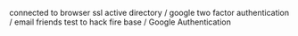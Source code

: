 connected to browser ssl
active directory / google 
two factor authentication / email 
friends test to hack
fire base / Google Authentication
